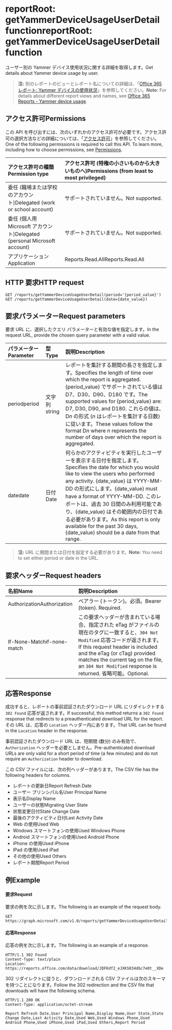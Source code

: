 # <a name="reportroot-getyammerdeviceusageuserdetail-function"></a><span data-ttu-id="66b39-101">reportRoot: getYammerDeviceUsageUserDetail function</span><span class="sxs-lookup"><span data-stu-id="66b39-101">reportRoot: getYammerDeviceUsageUserDetail function</span></span>

<span data-ttu-id="66b39-102">ユーザー別の Yammer デバイス使用状況に関する詳細を取得します。</span><span class="sxs-lookup"><span data-stu-id="66b39-102">Get details about Yammer device usage by user.</span></span>

> <span data-ttu-id="66b39-103">**注:** 別のレポートのビューとレポート名についての詳細は、「[Office 365 レポート: Yammer デバイスの使用状況]((https://support.office.com/client/Yammer-device-usage-b793ffdd-effa-43d0-849a-b1ca2e899f38))」を参照してください。</span><span class="sxs-lookup"><span data-stu-id="66b39-103">**Note:** For details about different report views and names, see [Office 365 Reports - Yammer device usage]((https://support.office.com/client/Yammer-device-usage-b793ffdd-effa-43d0-849a-b1ca2e899f38)).</span></span>

## <a name="permissions"></a><span data-ttu-id="66b39-104">アクセス許可</span><span class="sxs-lookup"><span data-stu-id="66b39-104">Permissions</span></span>

<span data-ttu-id="66b39-p101">この API を呼び出すには、次のいずれかのアクセス許可が必要です。アクセス許可の選択方法などの詳細については、「[アクセス許可](../../../concepts/permissions_reference.md)」を参照してください。</span><span class="sxs-lookup"><span data-stu-id="66b39-p101">One of the following permissions is required to call this API. To learn more, including how to choose permissions, see [Permissions](../../../concepts/permissions_reference.md).</span></span>

| <span data-ttu-id="66b39-107">アクセス許可の種類</span><span class="sxs-lookup"><span data-stu-id="66b39-107">Permission type</span></span>                        | <span data-ttu-id="66b39-108">アクセス許可 (特権の小さいものから大きいものへ)</span><span class="sxs-lookup"><span data-stu-id="66b39-108">Permissions (from least to most privileged)</span></span> |
| :------------------------------------- | :--------------------------------------- |
| <span data-ttu-id="66b39-109">委任 (職場または学校のアカウント)</span><span class="sxs-lookup"><span data-stu-id="66b39-109">Delegated (work or school account)</span></span>     | <span data-ttu-id="66b39-110">サポートされていません。</span><span class="sxs-lookup"><span data-stu-id="66b39-110">Not supported.</span></span>                           |
| <span data-ttu-id="66b39-111">委任 (個人用 Microsoft アカウント)</span><span class="sxs-lookup"><span data-stu-id="66b39-111">Delegated (personal Microsoft account)</span></span> | <span data-ttu-id="66b39-112">サポートされていません。</span><span class="sxs-lookup"><span data-stu-id="66b39-112">Not supported.</span></span>                           |
| <span data-ttu-id="66b39-113">アプリケーション</span><span class="sxs-lookup"><span data-stu-id="66b39-113">Application</span></span>                            | <span data-ttu-id="66b39-114">Reports.Read.All</span><span class="sxs-lookup"><span data-stu-id="66b39-114">Reports.Read.All</span></span>                         |

## <a name="http-request"></a><span data-ttu-id="66b39-115">HTTP 要求</span><span class="sxs-lookup"><span data-stu-id="66b39-115">HTTP request</span></span>

<!-- { "blockType": "ignored" } --> 

```http
GET /reports/getYammerDeviceUsageUserDetail(period='{period_value}')
GET /reports/getYammerDeviceUsageUserDetail(date={date_value})
```

## <a name="request-parameters"></a><span data-ttu-id="66b39-116">要求パラメーター</span><span class="sxs-lookup"><span data-stu-id="66b39-116">Request parameters</span></span>

<span data-ttu-id="66b39-117">要求 URL に、選択したクエリ パラメーターと有効な値を指定します。</span><span class="sxs-lookup"><span data-stu-id="66b39-117">In the request URL, provide the chosen query parameter with a valid value.</span></span>

| <span data-ttu-id="66b39-118">パラメーター</span><span class="sxs-lookup"><span data-stu-id="66b39-118">Parameter</span></span> | <span data-ttu-id="66b39-119">型</span><span class="sxs-lookup"><span data-stu-id="66b39-119">Type</span></span>   | <span data-ttu-id="66b39-120">説明</span><span class="sxs-lookup"><span data-stu-id="66b39-120">Description</span></span>                              |
| :-------- | :----- | :--------------------------------------- |
| <span data-ttu-id="66b39-121">period</span><span class="sxs-lookup"><span data-stu-id="66b39-121">period</span></span>    | <span data-ttu-id="66b39-122">文字列</span><span class="sxs-lookup"><span data-stu-id="66b39-122">string</span></span> | <span data-ttu-id="66b39-123">レポートを集計する期間の長さを指定します。</span><span class="sxs-lookup"><span data-stu-id="66b39-123">Specifies the length of time over which the report is aggregated.</span></span> <span data-ttu-id="66b39-124">{period_value} でサポートされている値は D7、D30、D90、D180 です。</span><span class="sxs-lookup"><span data-stu-id="66b39-124">The supported values for {period_value} are: D7, D30, D90, and D180.</span></span> <span data-ttu-id="66b39-125">これらの値は、D*n* の形式 (*n* はレポートを集計する日数) に従います。</span><span class="sxs-lookup"><span data-stu-id="66b39-125">These values follow the format D*n* where *n* represents the number of days over which the report is aggregated.</span></span> |
| <span data-ttu-id="66b39-126">date</span><span class="sxs-lookup"><span data-stu-id="66b39-126">date</span></span>      | <span data-ttu-id="66b39-127">日付</span><span class="sxs-lookup"><span data-stu-id="66b39-127">Date</span></span>   | <span data-ttu-id="66b39-128">何らかのアクティビティを実行したユーザーを表示する日付を指定します。</span><span class="sxs-lookup"><span data-stu-id="66b39-128">Specifies the date for which you would like to view the users who performed any activity.</span></span> <span data-ttu-id="66b39-129">{date_value} は YYYY-MM-DD の形式にします。</span><span class="sxs-lookup"><span data-stu-id="66b39-129">{date_value} must have a format of YYYY-MM-DD.</span></span> <span data-ttu-id="66b39-130">このレポートは、過去 30 日間のみ利用可能であり、{date_value} はその範囲内の日付である必要があります。</span><span class="sxs-lookup"><span data-stu-id="66b39-130">As this report is only available for the past 30 days, {date_value} should be a date from that range.</span></span> |

> <span data-ttu-id="66b39-131">**注:** URL に期間または日付を設定する必要があります。</span><span class="sxs-lookup"><span data-stu-id="66b39-131">**Note:** You need to set either period or date in the URL.</span></span>

## <a name="request-headers"></a><span data-ttu-id="66b39-132">要求ヘッダー</span><span class="sxs-lookup"><span data-stu-id="66b39-132">Request headers</span></span>

| <span data-ttu-id="66b39-133">名前</span><span class="sxs-lookup"><span data-stu-id="66b39-133">Name</span></span>          | <span data-ttu-id="66b39-134">説明</span><span class="sxs-lookup"><span data-stu-id="66b39-134">Description</span></span>               |
| :------------ | :------------------------ |
| <span data-ttu-id="66b39-135">Authorization</span><span class="sxs-lookup"><span data-stu-id="66b39-135">Authorization</span></span> | <span data-ttu-id="66b39-p104">ベアラー {トークン}。必須。</span><span class="sxs-lookup"><span data-stu-id="66b39-p104">Bearer {token}. Required.</span></span> |
| <span data-ttu-id="66b39-138">If-None-Match</span><span class="sxs-lookup"><span data-stu-id="66b39-138">if-none-match</span></span> | <span data-ttu-id="66b39-139">この要求ヘッダーが含まれている場合、指定された eTag がファイルの現在のタグに一致すると、`304 Not Modified` 応答コードが返されます。</span><span class="sxs-lookup"><span data-stu-id="66b39-139">If this request header is included and the eTag (or cTag) provided matches the current tag on the file, an `304 Not Modified` response is returned.</span></span> <span data-ttu-id="66b39-140">省略可能。</span><span class="sxs-lookup"><span data-stu-id="66b39-140">Optional.</span></span> |

## <a name="response"></a><span data-ttu-id="66b39-141">応答</span><span class="sxs-lookup"><span data-stu-id="66b39-141">Response</span></span>

<span data-ttu-id="66b39-142">成功すると、レポートの事前認証されたダウンロード URL にリダイレクトする `302 Found` 応答が返されます。</span><span class="sxs-lookup"><span data-stu-id="66b39-142">If successful, this method returns a `302 Found` response that redirects to a preauthenticated download URL for the report.</span></span> <span data-ttu-id="66b39-143">その URL は、応答の `Location` ヘッダー内にあります。</span><span class="sxs-lookup"><span data-stu-id="66b39-143">That URL can be found in the `Location` header in the response.</span></span>

<span data-ttu-id="66b39-144">事前認証されたダウンロード URL は、短期間 (数分) のみ有効で、`Authorization` ヘッダーを必要としません。</span><span class="sxs-lookup"><span data-stu-id="66b39-144">Pre-authenticated download URLs are only valid for a short period of time (a few minutes) and do not require an `Authorization` header to download.</span></span>

<span data-ttu-id="66b39-145">この CSV ファイルには、次の列ヘッダーがあります。</span><span class="sxs-lookup"><span data-stu-id="66b39-145">The CSV file has the following headers for columns.</span></span>

- <span data-ttu-id="66b39-146">レポートの更新日</span><span class="sxs-lookup"><span data-stu-id="66b39-146">Report Refresh Date</span></span>
- <span data-ttu-id="66b39-147">ユーザー プリンシパル名</span><span class="sxs-lookup"><span data-stu-id="66b39-147">User Principal Name</span></span>
- <span data-ttu-id="66b39-148">表示名</span><span class="sxs-lookup"><span data-stu-id="66b39-148">Display Name</span></span>
- <span data-ttu-id="66b39-149">ユーザーの状態</span><span class="sxs-lookup"><span data-stu-id="66b39-149">Migrating User State</span></span>
- <span data-ttu-id="66b39-150">状態変更日付</span><span class="sxs-lookup"><span data-stu-id="66b39-150">State Change Date</span></span>
- <span data-ttu-id="66b39-151">最後のアクティビティ日付</span><span class="sxs-lookup"><span data-stu-id="66b39-151">Last Activity Date</span></span>
- <span data-ttu-id="66b39-152">Web の使用</span><span class="sxs-lookup"><span data-stu-id="66b39-152">Used Web</span></span>
- <span data-ttu-id="66b39-153">Windows スマートフォンの使用</span><span class="sxs-lookup"><span data-stu-id="66b39-153">Used Windows Phone</span></span>
- <span data-ttu-id="66b39-154">Android スマートフォンの使用</span><span class="sxs-lookup"><span data-stu-id="66b39-154">Used Android Phone</span></span>
- <span data-ttu-id="66b39-155">iPhone の使用</span><span class="sxs-lookup"><span data-stu-id="66b39-155">Used iPhone</span></span>
- <span data-ttu-id="66b39-156">IPad の使用</span><span class="sxs-lookup"><span data-stu-id="66b39-156">Used iPad</span></span>
- <span data-ttu-id="66b39-157">その他の使用</span><span class="sxs-lookup"><span data-stu-id="66b39-157">Used Others</span></span>
- <span data-ttu-id="66b39-158">レポート期間</span><span class="sxs-lookup"><span data-stu-id="66b39-158">Report Period</span></span>

## <a name="example"></a><span data-ttu-id="66b39-159">例</span><span class="sxs-lookup"><span data-stu-id="66b39-159">Example</span></span>

#### <a name="request"></a><span data-ttu-id="66b39-160">要求</span><span class="sxs-lookup"><span data-stu-id="66b39-160">Request</span></span>

<span data-ttu-id="66b39-161">要求の例を次に示します。</span><span class="sxs-lookup"><span data-stu-id="66b39-161">The following is an example of the request body.</span></span>

<!-- {
  "blockType": "request",
  "name": "reportroot_getyammerdeviceusageuserdetail"
}-->

```http
GET https://graph.microsoft.com/v1.0/reports/getYammerDeviceUsageUserDetail(period='D7')
```

#### <a name="response"></a><span data-ttu-id="66b39-162">応答</span><span class="sxs-lookup"><span data-stu-id="66b39-162">Response</span></span>

<span data-ttu-id="66b39-163">応答の例を次に示します。</span><span class="sxs-lookup"><span data-stu-id="66b39-163">The following is an example of a response.</span></span>

<!-- { "blockType": "ignored" } --> 

```http
HTTP/1.1 302 Found
Content-Type: text/plain
Location: https://reports.office.com/data/download/JDFKdf2_eJXKS034dbc7e0t__XDe
```

<span data-ttu-id="66b39-164">302 リダイレクトに従うと、ダウンロードされる CSV ファイルは次のスキーマを持つことになります。</span><span class="sxs-lookup"><span data-stu-id="66b39-164">Follow the 302 redirection and the CSV file that downloads will have the following schema.</span></span>

<!-- {
  "blockType": "response",
  "truncated": true,
  "@odata.type": "stream"
} -->

```http
HTTP/1.1 200 OK
Content-Type: application/octet-stream

Report Refresh Date,User Principal Name,Display Name,User State,State Change Date,Last Activity Date,Used Web,Used Windows Phone,Used Android Phone,Used iPhone,Used iPad,Used Others,Report Period
```
